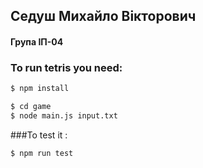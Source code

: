 ## Cедуш Михайло Вікторович
#### Група ІП-04

### To run tetris you need: 

```bash
$ npm install
```

```bash
$ cd game
$ node main.js input.txt
```
###To test it :

```bash
$ npm run test
```